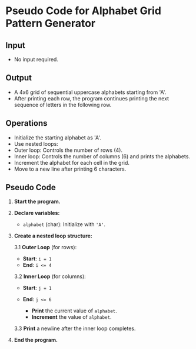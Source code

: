 # Pseudo Code for Alphabet Grid Pattern Generator
## Input
- No input required.
## Output
- A 4x6 grid of sequential uppercase alphabets starting from 'A'.
- After printing each row, the program continues printing the next sequence of letters in the following row.
## Operations
- Initialize the starting alphabet as 'A'.
- Use nested loops:
- Outer loop: Controls the number of rows (4).
- Inner loop: Controls the number of columns (6) and prints the alphabets.
- Increment the alphabet for each cell in the grid.
- Move to a new line after printing 6 characters.
## Pseudo Code
1. **Start the program.**

2. **Declare variables:**
   - `alphabet` (char): Initialize with `'A'`.

3. **Create a nested loop structure:**

   3.1 **Outer Loop** (for rows):
   - **Start**: `i = 1`
   - **End**: `i <= 4`

   3.2 **Inner Loop** (for columns):
   - **Start**: `j = 1`
   - **End**: `j <= 6`

      - **Print** the current value of `alphabet`.
      - **Increment** the value of `alphabet`.

   3.3 **Print** a newline after the inner loop completes.

4. **End the program.**
